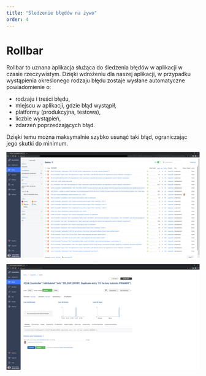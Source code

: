 ```yaml
---
title: "Śledzenie błędów na żywo"
order: 4
---
```


# Rollbar

Rollbar to uznana aplikacja służąca do śledzenia błędów w aplikacji w czasie rzeczywistym. Dzięki wdrożeniu dla naszej aplikacji, w przypadku wystąpienia określonego rodzaju błędu zostaje wysłane automatyczne powiadomienie o:
- rodzaju i treści błędu,
- miejscu w aplikacji, gdzie błąd wystąpił,
- platformy (produkcyjna, testowa),
- liczbie wystąpień,
- zdarzeń poprzedzających błąd.

Dzięki temu można maksymalnie szybko usunąć taki błąd, ograniczając jego skutki do minimum.

![](../images/styp/rollbar1.png)

![](../images/styp/rollbar2.png)
